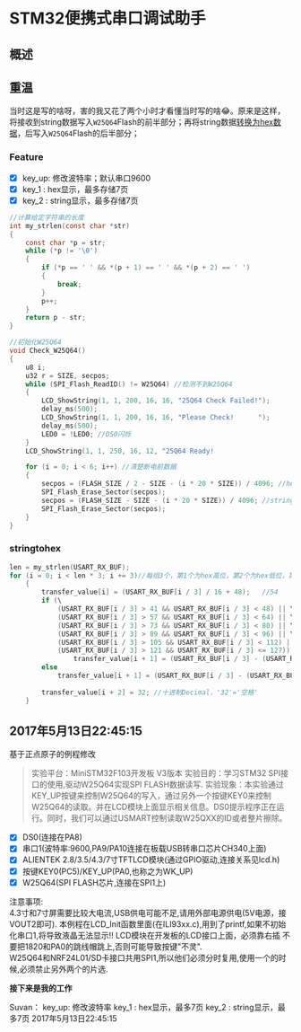 # STM32便携式串口调试助手


## 概述



## 重温

​	当时这是写的啥呀，害的我又花了两个小时才看懂当时写的啥😂。原来是这样，将接收到string数据写入`W25Q64`Flash的前半部分；再将string数据[转换为hex数据](#stringtohex)，后写入`W25Q64`Flash的后半部分；
### Feature
* [x] key_up: 修改波特率；默认串口9600
* [x] key_1 : hex显示，最多存储7页
* [x] key_2 : string显示，最多存储7页

```c
//计算给定字符串的长度
int my_strlen(const char *str)
{
	const char *p = str;
	while (*p != '\0')
	{
		if (*p == ' ' && *(p + 1) == ' ' && *(p + 2) == ' ')
		{
			break;
		}
		p++;
	}
	return p - str;
}
```

```c
//初始化W25Q64
void Check_W25Q64()
{
	u8 i;
	u32 r = SIZE, secpos;
	while (SPI_Flash_ReadID() != W25Q64) //检测不到W25Q64
	{
		LCD_ShowString(1, 1, 200, 16, 16, "25Q64 Check Failed!");
		delay_ms(500);
		LCD_ShowString(1, 1, 200, 16, 16, "Please Check!      ");
		delay_ms(500);
		LED0 = !LED0; //DS0闪烁
	}
	LCD_ShowString(1, 1, 250, 16, 12, "25Q64 Ready!                    Page:");

	for (i = 0; i < 6; i++) //清楚断电前数据
	{
		secpos = (FLASH_SIZE / 2 - SIZE - (i * 20 * SIZE)) / 4096; //hex区
		SPI_Flash_Erase_Sector(secpos);
		secpos = (FLASH_SIZE - SIZE - (i * 20 * SIZE)) / 4096; //string区
		SPI_Flash_Erase_Sector(secpos);
	}
}
```

### stringtohex

```c
len = my_strlen(USART_RX_BUF);
for (i = 0; i < len * 3; i += 3)//每组3个，第1个为hex高位，第2个为hex低位，第3个为空格；
	{
		transfer_value[i] = (USART_RX_BUF[i / 3] / 16 + 48);   //54
		if (\
			(USART_RX_BUF[i / 3] > 41 && USART_RX_BUF[i / 3] < 48) || \
			(USART_RX_BUF[i / 3] > 57 && USART_RX_BUF[i / 3] < 64) || \
			(USART_RX_BUF[i / 3] > 73 && USART_RX_BUF[i / 3] < 80) || \
			(USART_RX_BUF[i / 3] > 89 && USART_RX_BUF[i / 3] < 96) || \
			(USART_RX_BUF[i / 3] > 105 && USART_RX_BUF[i / 3] < 112) || \
			(USART_RX_BUF[i / 3] > 121 && USART_RX_BUF[i / 3] <= 127))
				transfer_value[i + 1] = (USART_RX_BUF[i / 3] - (USART_RX_BUF[i / 3] / 16) * 16 + 55);
		else
			transfer_value[i + 1] = (USART_RX_BUF[i / 3] - (USART_RX_BUF[i / 3] / 16) * 16 + 48);  //52
				
		transfer_value[i + 2] = 32; //十进制Decimal，'32'='空格'
	}
```





## 2017年5月13日22:45:15

基于正点原子的例程修改

> 实验平台：MiniSTM32F103开发板 V3版本
> 实验目的：学习STM32 SPI接口的使用,驱动W25Q64实现SPI FLASH数据读写.
> 实验现象：本实验通过KEY_UP按键来控制W25Q64的写入，通过另外一个按键KEY0来控制W25Q64的读取。并在LCD模块上面显示相关信息。DS0提示程序正在运行。同时，我们可以通过USMART控制读取W25QXX的ID或者整片擦除。

* [x] DS0(连接在PA8) 
* [x] 串口1(波特率:9600,PA9/PA10连接在板载USB转串口芯片CH340上面)
* [x] ALIENTEK 2.8/3.5/4.3/7寸TFTLCD模块(通过GPIO驱动,连接关系见lcd.h)
* [x] 按键KEY0(PC5)/KEY_UP(PA0,也称之为WK_UP) 
* [x] W25Q64(SPI FLASH芯片,连接在SPI1上)

注意事项:  
4.3寸和7寸屏需要比较大电流,USB供电可能不足,请用外部电源供电(5V电源，接VOUT2即可).
本例程在LCD_Init函数里面(在ILI93xx.c),用到了printf,如果不初始化串口1,将导致液晶无法显示!! 
LCD模块在开发板的LCD接口上面，必须靠右插
不要把1820和PA0的跳线帽跳上,否则可能导致按键"不灵".  
W25Q64和NRF24L01/SD卡接口共用SPI1,所以他们必须分时复用,使用一个的时候,必须禁止另外两个的片选.

**接下来是我的工作**

Suvan：
key_up: 修改波特率
key_1 : hex显示，最多7页
key_2 : string显示，最多7页
2017年5月13日22:45:15






